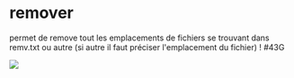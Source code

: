 # remover
permet de remove tout les emplacements de fichiers se trouvant dans remv.txt ou autre (si autre il faut préciser l'emplacement du fichier) ! #43G

<img src="https://media.discordapp.net/attachments/850414039460347915/859423664708780062/filesxc.png?width=415&height=535"/>
